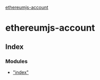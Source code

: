 [ethereumjs-account](README.md)

# ethereumjs-account

## Index

### Modules

- ["index"](modules/_index_.md)
